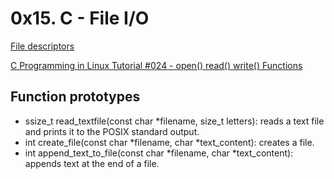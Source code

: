 # 0x15. C - File I/O

[File descriptors](https://en.wikipedia.org/wiki/File_descriptor)

[C Programming in Linux Tutorial #024 - open() read() write() Functions](https://www.youtube.com/watch?v=e-srF6c3TJ8)

## Function prototypes

+ ssize_t read_textfile(const char *filename, size_t letters): reads a text file and prints it to the POSIX standard output.
+ int create_file(const char *filename, char *text_content): creates a file.
+ int append_text_to_file(const char *filename, char *text_content): appends text at the end of a file.
